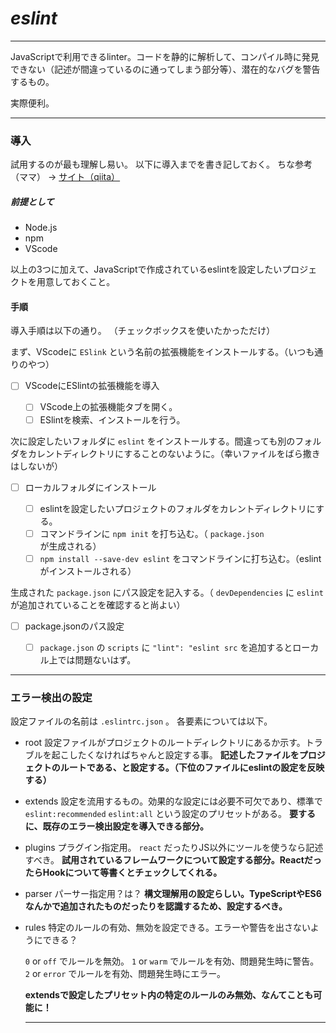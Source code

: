 # *eslint*

---

JavaScriptで利用できるlinter。コードを静的に解析して、コンパイル時に発見できない（記述が間違っているのに通ってしまう部分等）、潜在的なバグを警告するもの。

実際便利。

---

### 導入

試用するのが最も理解し易い。
以下に導入までを書き記しておく。
ちな参考（ママ） → [サイト（qiita）](https://qiita.com/Mount/items/5f8196b891444575b7db)

##### 前提として
 - Node.js
 - npm
 - VScode

以上の3つに加えて、JavaScriptで作成されているeslintを設定したいプロジェクトを用意しておくこと。

#### 手順

導入手順は以下の通り。
（チェックボックスを使いたかっただけ）

まず、VScodeに `ESlink` という名前の拡張機能をインストールする。（いつも通りのやつ）

- [ ] VScodeにESlintの拡張機能を導入
    
    - [ ] VScode上の拡張機能タブを開く。
    - [ ] ESlintを検索、インストールを行う。

次に設定したいフォルダに `eslint` をインストールする。間違っても別のフォルダをカレントディレクトリにすることのないように。（幸いファイルをばら撒きはしないが）

- [ ] ローカルフォルダにインストール

    - [ ] eslintを設定したいプロジェクトのフォルダをカレントディレクトリにする。
    - [ ] コマンドラインに `npm init` を打ち込む。（ `package.json` が生成される）
    - [ ] `npm install --save-dev eslint` をコマンドラインに打ち込む。（eslintがインストールされる）

生成された `package.json` にパス設定を記入する。（ `devDependencies` に `eslint` が追加されていることを確認すると尚よい）

- [ ] package.jsonのパス設定

    - [ ] `package.json` の `scripts` に `"lint": "eslint src` を追加するとローカル上では問題ないはず。


---

### エラー検出の設定

設定ファイルの名前は `.eslintrc.json` 。
各要素については以下。

- root 
    設定ファイルがプロジェクトのルートディレクトリにあるか示す。トラブルを起こしたくなければちゃんと設定する事。
    **記述したファイルをプロジェクトのルートである、と設定する。（下位のファイルにeslintの設定を反映する）**
- extends
    設定を流用するもの。効果的な設定には必要不可欠であり、標準で `eslint:recommended` `eslint:all` という設定のプリセットがある。
    **要するに、既存のエラー検出設定を導入できる部分。**
- plugins
    プラグイン指定用。 `react` だったりJS以外にツールを使うなら記述すべき。
    **試用されているフレームワークについて設定する部分。ReactだったらHookについて等書くとチェックしてくれる。**
- parser
    パーサー指定用？は？
    **構文理解用の設定らしい。TypeScriptやES6なんかで追加されたものだったりを認識するため、設定するべき。**
- rules
    特定のルールの有効、無効を設定できる。エラーや警告を出さないようにできる？
    
    `0` or `off` でルールを無効。
    `1` or `warm` でルールを有効、問題発生時に警告。
    `2` or `error` でルールを有効、問題発生時にエラー。

    **extendsで設定したプリセット内の特定のルールのみ無効、なんてことも可能に！**

    ---